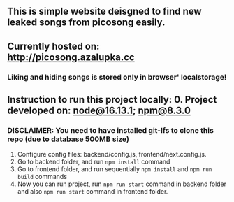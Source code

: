 ## This is simple website deisgned to find new leaked songs from picosong easily.

## Currently hosted on: http://picosong.azalupka.cc

### Liking and hiding songs is stored only in browser' localstorage!

## Instruction to run this project locally: 0. Project developed on: node@16.13.1; npm@8.3.0

### DISCLAIMER: You need to have installed git-lfs to clone this repo (due to database 500MB size)

1. Configure config files: backend/config.js, frontend/next.config.js.
2. Go to backend folder, and run `npm install` command
3. Go to frontend folder, and run sequentially `npm install` and `npm run build` commands
4. Now you can run project, run `npm run start` command in backend folder and also `npm run start` command in frontend folder.
